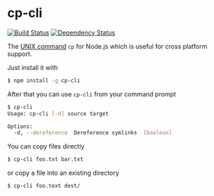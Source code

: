 # cp-cli

[![Build Status](https://travis-ci.org/screendriver/cp-cli.svg?branch=master)](https://travis-ci.org/screendriver/cp-cli)
[![Dependency Status](https://david-dm.org/screendriver/cp-cli.svg)](https://david-dm.org/screendriver/cp-cli)

The [UNIX command](https://en.wikipedia.org/wiki/Cp_(Unix)) `cp` for Node.js
which is useful for cross platform support.

Just install it with

```sh
$ npm install -g cp-cli
```

After that you can use `cp-cli` from your command prompt

```sh
$ cp-cli
Usage: cp-cli [-d] source target

Options:
  -d, --dereference  Dereference symlinks  [boolean]
```

You can copy files directly

```sh
$ cp-cli foo.txt bar.txt
```

or copy a file into an existing directory

```sh
$ cp-cli foo.text dest/
```
